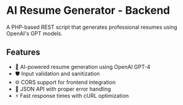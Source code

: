 # AI Resume Generator - Backend

A PHP-based REST script that generates professional resumes using OpenAI's GPT models.

## Features

- 🤖 AI-powered resume generation using OpenAI GPT-4
- 🛡️ Input validation and sanitization
- 🌐 CORS support for frontend integration
- 📝 JSON API with proper error handling
- ⚡ Fast response times with cURL optimization
